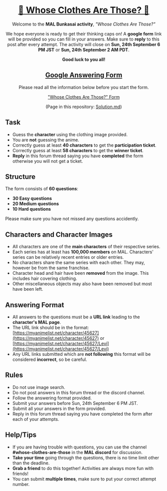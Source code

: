 # <center><u>👕 Whose Clothes Are Those? 🤔</u></center>

<center>
Welcome to the <strong>MAL Bunkasai activity</strong>, <i>"Whose Clothes Are Those?"</i>

We hope everyone is ready to get their thinking caps on! A <strong>google form</strong>
link will be provided so you can fill in your answers. Make sure to <strong>reply</strong> to this post
after every attempt. The activity will close on <strong>Sun, 24th September 6 PM JST</strong> or
<strong>Sun, 24th September 2 AM PDT</strong>.

<strong>Good luck to you all!</strong>


## <u>Google Answering Form</u>

Please read all the information below before you start the form.

["Whose Clothes Are Those?" Form](https://docs.google.com/forms/d/e/1FAIpQLSfMkQEOrJXW4W8foOZ2taUl48NFn95MWNnIsNmPeq8-cBHZhA/viewform)

(Page in this repository: [Solution.md](Solution.md))
</center>


## Task

- Guess the **character** using the clothing image provided.
- You are **not** guessing the anime.
- Correctly guess at least **40 characters** to get the **participation ticket**.
- Correctly guess at least **58 characters** to get the **winner ticket**.
- **Reply** in this forum thread saying you have **completed** the form otherwise you will not get a ticket.


## Structure

The form consists of **60 questions**:

- **30 Easy questions**
- **20 Medium questions**
- **10 Hard questions**

Please make sure you have not missed any questions accidently.


## Characters and Character Images

- All characters are one of the **main characters** of their respective series.
- Each series has at least has **100,000 members** on MAL.
Characters' series can be relatively recent entries or older entries.
- No characters share the same series with each other. They may, however be from the same franchise.
- Character head and hair have been **removed** from the image. This includes hair covering clothing.
- Other miscellaneous objects may also have been removed but most have been left.


## Answering Format

- All answers to the questions must be a **URL link** leading to the **character's MAL page**.
- The URL link should be in the format: [https://myanimelist.net/character/45627](https://myanimelist.net/character/45627) or [https://myanimelist.net/character/45627/Levi](https://myanimelist.net/character/45627/Levi)
- Any URL links submitted which are **not following** this format will be considered **incorrect**, so be careful.


## Rules

- Do not use image search.
- Do not post answers in this forum thread or the discord channel.
- Follow the answering format provided.
- Submit your answers before Sun, 24th September 6 PM JST.
- Submit all your answers in the form provided.
- Reply in this forum thread saying you have completed the form after each of your attempts.


## Help/Tips

- If you are having trouble with questions, you can use the channel **#whose-clothes-are-those** in the **MAL discord** for discussion.
- **Take your time** going through the questions, there is no time limit other than the deadline.
- **Grab a friend** to do this together! Activities are always more fun with friends!
- You can submit **multiple times**, make sure to put your correct attempt number.
